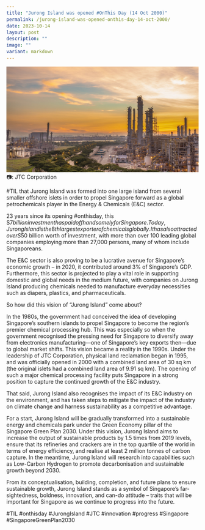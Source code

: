 ```yaml
---
title: "Jurong Island was opened #OnThis Day (14 Oct 2000)"
permalink: /jurong-island-was-opened-onthis-day-14-oct-2000/
date: 2023-10-14
layout: post
description: ""
image: ""
variant: markdown
---
```

![](/images/connexionsg/2023/Jurong_Island.jpg)
📷: JTC Corporation

#TIL that Jurong Island was formed into one large island from several smaller offshore islets in order to propel Singapore forward as a global petrochemicals player in the Energy & Chemicals (E&C) sector.

23 years since its opening #onthisday, this S$7 billion investment has paid off handsomely for Singapore. Today, Jurong Island is the 8th largest exporter of chemicals globally. It has also attracted over S$50 billion worth of investment, with more than over 100 leading global companies employing more than 27,000 persons, many of whom include Singaporeans. 

The E&C sector is also proving to be a lucrative avenue for Singapore’s economic growth – in 2020, it contributed around 3% of Singapore’s GDP. Furthermore, this sector is projected to play a vital role in supporting domestic and global needs in the medium future, with companies on Jurong Island producing chemicals needed to manufacture everyday necessities such as diapers, plastics, and pharmaceuticals.

So how did this vision of “Jurong Island” come about?

In the 1980s, the government had conceived the idea of developing Singapore’s southern islands to propel Singapore to become the region’s premier chemical processing hub. This was especially so when the government recognised the pressing need for Singapore to diversify away from electronics manufacturing—one of Singapore’s key exports then—due to global market shifts.
This vision became a reality in the 1990s. Under the leadership of JTC Corporation, physical land reclamation began in 1995, and was officially opened in 2000 with a combined land area of 30 sq km (the original islets had a combined land area of 9.91 sq km). The opening of such a major chemical processing facility puts Singapore in a strong position to capture the continued growth of the E&C industry.

That said, Jurong Island also recognises the impact of its E&C industry on the environment, and has taken steps to mitigate the impact of the industry on climate change and harness sustainability as a competitive advantage.

For a start, Jurong Island will be gradually transformed into a sustainable energy and chemicals park under the Green Economy pillar of the Singapore Green Plan 2030. Under this vision, Jurong Island aims to increase the output of sustainable products by 1.5 times from 2019 levels, ensure that its refineries and crackers are in the top quartile of the world in terms of energy efficiency, and realise at least 2 million tonnes of carbon capture. In the meantime, Jurong Island will research into capabilities such as Low-Carbon Hydrogen to promote decarbonisation and sustainable growth beyond 2030.

From its conceptualisation, building, completion, and future plans to ensure sustainable growth, Jurong Island stands as a symbol of Singapore’s far-sightedness, boldness, innovation, and can-do attitude – traits that will be important for Singapore as we continue to progress into the future.

#TIL #onthisday #JurongIsland #JTC #innovation #progress #Singapore #SingaporeGreenPlan2030
